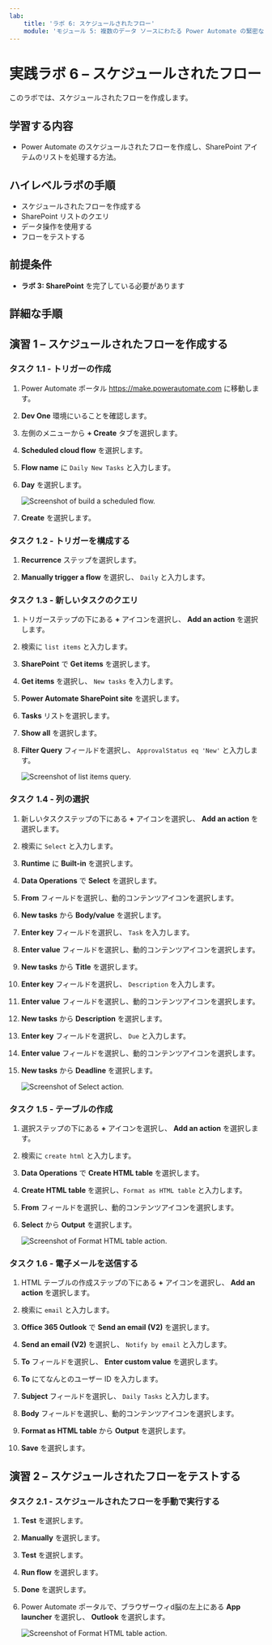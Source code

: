 ```yaml
---
lab:
    title: 'ラボ 6: スケジュールされたフロー'
    module: 'モジュール 5: 複数のデータ ソースにわたる Power Automate の緊密な統合'
---
```


# 実践ラボ 6 – スケジュールされたフロー

このラボでは、スケジュールされたフローを作成します。

## 学習する内容

- Power Automate のスケジュールされたフローを作成し、SharePoint アイテムのリストを処理する方法。

## ハイレベルラボの手順

- スケジュールされたフローを作成する
- SharePoint リストのクエリ
- データ操作を使用する
- フローをテストする
  
## 前提条件

- **ラボ 3: SharePoint**  を完了している必要があります

## 詳細な手順

## 演習 1 – スケジュールされたフローを作成する

### タスク 1.1 - トリガーの作成

1. Power Automate ポータル <https://make.powerautomate.com> に移動します。

1. **Dev One** 環境にいることを確認します。

1. 左側のメニューから **+ Create** タブを選択します。

1. **Scheduled cloud flow** を選択します。

1. **Flow name** に `Daily New Tasks` と入力します。 

1. **Day** を選択します。

    ![Screenshot of build a scheduled flow.](../media/build-scheduled-flow.png)

1. **Create** を選択します。

### タスク 1.2 - トリガーを構成する

1. **Recurrence** ステップを選択します。

1. **Manually trigger a flow** を選択し、 `Daily` と入力します。

### タスク 1.3 - 新しいタスクのクエリ

1. トリガーステップの下にある **+** アイコンを選択し、 **Add an action** を選択します。

1. 検索に `list items` と入力します。

1. **SharePoint** で **Get items** を選択します。

1. **Get items** を選択し、 `New tasks` を入力します。

1. **Power Automate SharePoint site** を選択します。

1. **Tasks** リストを選択します。

1. **Show all** を選択します。

1. **Filter Query** フィールドを選択し、 `ApprovalStatus eq 'New'` と入力します。

    ![Screenshot of list items query.](../media/list-items.png)

### タスク 1.4 - 列の選択

1. 新しいタスクステップの下にある **+** アイコンを選択し、 **Add an action** を選択します。

1. 検索に `Select` と入力します。

1. **Runtime** に **Built-in** を選択します。

1. **Data Operations** で **Select** を選択します。

1. **From** フィールドを選択し、動的コンテンツアイコンを選択します。

1. **New tasks** から **Body/value** を選択します。

1. **Enter key** フィールドを選択し、 `Task` を入力します。

1. **Enter value** フィールドを選択し、動的コンテンツアイコンを選択します。

1. **New tasks** から **Title** を選択します。

1. **Enter key** フィールドを選択し、 `Description` を入力します。

1. **Enter value** フィールドを選択し、動的コンテンツアイコンを選択します。

1. **New tasks** から **Description** を選択します。

1. **Enter key** フィールドを選択し、 `Due` と入力します。

1. **Enter value** フィールドを選択し、動的コンテンツアイコンを選択します。

1. **New tasks** から **Deadline** を選択します。

    ![Screenshot of Select action.](../media/select-action.png)

### タスク 1.5 - テーブルの作成

1. 選択ステップの下にある **+** アイコンを選択し、 **Add an action** を選択します。

1. 検索に `create html` と入力します。

1. **Data Operations** で **Create HTML table** を選択します。

1. **Create HTML table** を選択し、`Format as HTML table` と入力します。

1. **From** フィールドを選択し、動的コンテンツアイコンを選択します。

1. **Select** から **Output** を選択します。

    ![Screenshot of Format HTML table action.](../media/format-html-action.png)

### タスク 1.6 - 電子メールを送信する

1. HTML テーブルの作成ステップの下にある **+** アイコンを選択し、 **Add an action** を選択します。

1. 検索に `email` と入力します。

1. **Office 365 Outlook** で **Send an email (V2)** を選択します。

1. **Send an email (V2)** を選択し、 `Notify by email` と入力します。

1. **To** フィールドを選択し、 **Enter custom value** を選択します。

1. **To** にてなんとのユーザー ID を入力します。

1. **Subject** フィールドを選択し、 `Daily Tasks` と入力します。

1. **Body** フィールドを選択し、動的コンテンツアイコンを選択します。

1. **Format as HTML table** から **Output** を選択します。

1. **Save** を選択します。

## 演習 2 – スケジュールされたフローをテストする

### タスク 2.1 - スケジュールされたフローを手動で実行する

1. **Test** を選択します。

1. **Manually** を選択します。

1. **Test** を選択します。

1. **Run flow** を選択します。

1. **Done** を選択します。

1. Power Automate ポータルで、ブラウザーウィd脳の左上にある **App launcher** を選択し、 **Outlook** を選択します。

    ![Screenshot of Format HTML table action.](../media/daily-tasks-email.png)
